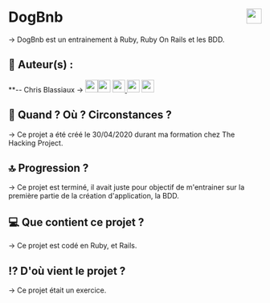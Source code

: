 # DogBnb <img src="https://raw.githubusercontent.com/matiassingers/awesome-readme/master/icon.png" width="30px" style="float: right">


→ DogBnb est un entrainement à Ruby, Ruby On Rails et les BDD.

## 👤  Auteur(s) : 

**-- Chris Blassiaux → 
[<img src="http://pngimg.com/uploads/github/github_PNG40.png" width="25" >](https://github.com/ChrisBlassiaux )[<img src="https://user-images.githubusercontent.com/59894954/79057092-9281bc00-7c5d-11ea-9392-783b52f9dae4.png" width="25" >](https://chrisb.fr/)  [<img src="https://www.crossfitchelles.com/wp-content/uploads/2019/03/linkedin-icon-logo-png-transparent.png" width="25" >  ](https://www.linkedin.com/in/christopher-blassiaux-802891198/)  [<img src="https://upload.wikimedia.org/wikipedia/commons/4/45/New_Logo_Gmail.svg" width="25" >](chrisblassiaux@gmail.com)   [<img src="https://www.toomed.com/blog/wp-content/uploads/2018/09/new-instagram-logo-png-transparent.png" width="25" > ](https://www.instagram.com/chris.blassiaux/) 

## :calendar:  Quand ? Où ? Circonstances ?

→ Ce projet a été créé le 30/04/2020 durant ma formation chez The Hacking Project.

## :top:  Progression ?

→ Ce projet est terminé, il avait juste pour objectif de m'entrainer sur la première partie de la création d'application, la BDD. 

## :computer:  Que contient ce projet ?

→ Ce projet est codé en Ruby, et Rails.

## :interrobang:  D'où vient le projet ?

→ Ce projet était un exercice.